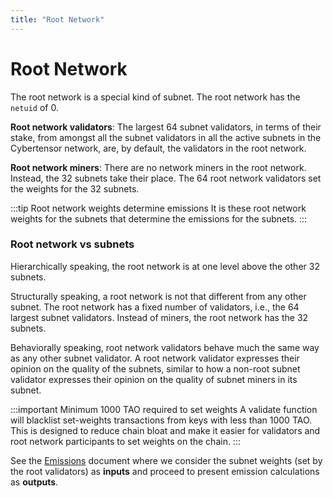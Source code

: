 ```yaml
---
title: "Root Network"
---
```


# Root Network

The root network is a special kind of subnet. The root network has the `netuid` of 0.

**Root network validators**: The largest 64 subnet validators, in terms of their stake, from amongst all the subnet validators in all the active subnets in the Cybertensor network, are, by default, the validators in the root network. 

**Root network miners**: There are no network miners in the root network. Instead, the 32 subnets take their place. The 64 root network validators set the weights for the 32 subnets. 
    
:::tip Root network weights determine emissions 
It is these root network weights for the subnets that determine the emissions for the subnets. 
:::

### Root network vs subnets

Hierarchically speaking, the root network is at one level above the other 32 subnets.

Structurally speaking, a root network is not that different from any other subnet. The root network has a fixed number of validators, i.e., the 64 largest subnet validators. Instead of miners, the root network has the 32 subnets.

Behaviorally speaking, root network validators behave much the same way as any other subnet validator. A root network validator expresses their opinion on the quality of the subnets, similar to how a non-root subnet validator expresses their opinion on the quality of subnet miners in its subnet. 

:::important Minimum 1000 TAO required to set weights 
A validate function will blacklist set-weights transactions from keys with less than 1000 TAO. This is designed to reduce chain bloat and make it easier for validators and root network participants to set weights on the chain. 
:::

See the [Emissions](./emissions.md) document where we consider the subnet weights (set by the root validators) as **inputs** and proceed to present emission calculations as **outputs**. 